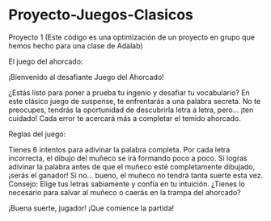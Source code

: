 # Proyecto-Juegos-Clasicos

Proyecto 1 (Este código es una optimización de un proyecto en grupo que hemos hecho para una clase de Adalab)

El juego del ahorcado:

¡Bienvenido al desafiante Juego del Ahorcado!

¿Estás listo para poner a prueba tu ingenio y desafiar tu vocabulario? En este clásico juego de suspense, te enfrentarás a una palabra secreta. No te preocupes, tendrás la oportunidad de descubrirla letra a letra, pero... ¡ten cuidado! Cada error te acercará más a completar el temido ahorcado.

Reglas del juego:

Tienes 6 intentos para adivinar la palabra completa.
Por cada letra incorrecta, el dibujo del muñeco se irá formando poco a poco.
Si logras adivinar la palabra antes de que el muñeco esté completamente dibujado, ¡serás el ganador! Si no... bueno, el muñeco no tendrá tanta suerte esta vez.
Consejo: Elige tus letras sabiamente y confía en tu intuición. ¿Tienes lo necesario para salvar al muñeco o caerás en la trampa del ahorcado?

¡Buena suerte, jugador! ¡Que comience la partida!
